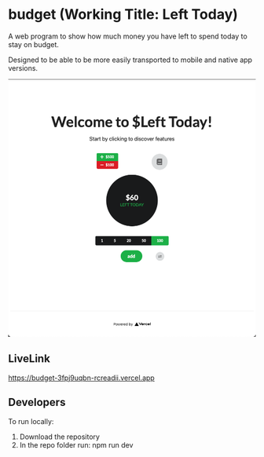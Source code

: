# budget (Working Title: Left Today)

A web program to show how much money you have left to spend today to stay on budget.

Designed to be able to be more easily transported to mobile and native app versions.

![](/LeftToday.png)

## LiveLink

https://budget-3fpj9uqbn-rcreadii.vercel.app

## Developers

To run locally:
  1. Download the repository
  2. In the repo folder run: npm run dev
